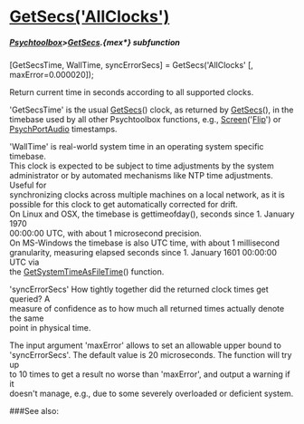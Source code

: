 # [GetSecs('AllClocks')](GetSecs-AllClocks) 
##### [Psychtoolbox](Psychtoolbox)>[GetSecs](GetSecs).{mex*} subfunction

[GetSecsTime, WallTime, syncErrorSecs] = GetSecs('AllClocks' [, maxError=0.000020]);

Return current time in seconds according to all supported clocks.  
  
'GetSecsTime' is the usual [GetSecs](GetSecs)() clock, as returned by [GetSecs](GetSecs)(), in the  
timebase used by all other Psychtoolbox functions, e.g., [Screen](Screen)('[Flip](Flip)') or  
[PsychPortAudio](PsychPortAudio) timestamps.  
  
'WallTime' is real-world system time in an operating system specific timebase.  
This clock is expected to be subject to time adjustments by the system  
administrator or by automated mechanisms like NTP time adjustments. Useful for  
synchronizing clocks across multiple machines on a local network, as it is  
possible for this clock to get automatically corrected for drift.  
On Linux and OSX, the timebase is gettimeofday(), seconds since 1. January 1970  
00:00:00 UTC, with about 1 microsecond precision.  
On MS-Windows the timebase is also UTC time, with about 1 millisecond  
granularity, measuring elapsed seconds since 1. January 1601 00:00:00 UTC via  
the [GetSystemTimeAsFileTime](GetSystemTimeAsFileTime)() function.  
  
'syncErrorSecs' How tightly together did the returned clock times get queried? A  
measure of confidence as to how much all returned times actually denote the same  
point in physical time.  
  
The input argument 'maxError' allows to set an allowable upper bound to  
'syncErrorSecs'. The default value is 20 microseconds. The function will try up  
to 10 times to get a result no worse than 'maxError', and output a warning if it  
doesn't manage, e.g., due to some severely overloaded or deficient system.  


###See also:


